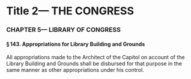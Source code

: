 
# Title 2— THE CONGRESS
### CHAPTER 5— LIBRARY OF CONGRESS
#### § 143. Appropriations for Library Building and Grounds

All appropriations made to the Architect of the Capitol on account of the Library Building and Grounds shall be disbursed for that purpose in the same manner as other appropriations under his control.
